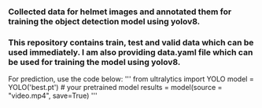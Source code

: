### Collected data for helmet images and annotated them for training the object detection model using yolov8.
### This repository contains train, test and valid data which can be used immediately. I am also providing data.yaml file which can be used for training the model using yolov8.

For prediction, use the code below:
'''
from ultralytics import YOLO
model = YOLO('best.pt') # your pretrained model
results = model(source = "video.mp4", save=True)
'''
